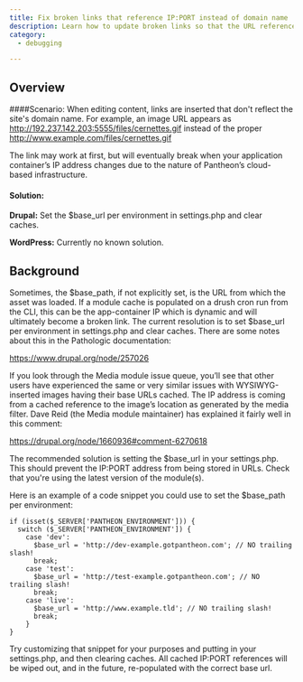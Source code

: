 ```yaml
---
title: Fix broken links that reference IP:PORT instead of domain name
description: Learn how to update broken links so that the URL references the correct file path and domain name.
category:
  - debugging

---
```


## Overview


####Scenario:
When editing content, links are inserted that don't reflect the site's domain name. For example, an image URL appears as http://192.237.142.203:5555/files/cernettes.gif instead of the proper http://www.example.com/files/cernettes.gif

The link may work at first, but will eventually break when your application container’s IP address changes due to the nature of Pantheon’s cloud-based infrastructure.

#### Solution:

**Drupal:** Set the $base\_url per environment in settings.php and clear caches.

**WordPress:** Currently no known solution.

## Background

Sometimes, the $base\_path, if not explicitly set, is the URL from which the asset was loaded. If a module cache is populated on a drush cron run from the CLI, this can be the app-container IP which is dynamic and will ultimately become a broken link. The current resolution is to set $base\_url per environment in settings.php and clear caches. There are some notes about this in the Pathologic documentation:

https://www.drupal.org/node/257026

If you look through the Media module issue queue, you’ll see that other users have experienced the same or very similar issues with WYSIWYG-inserted images having their base URLs cached. The IP address is coming from a cached reference to the image’s location as generated by the media filter. Dave Reid (the Media module maintainer) has explained it fairly well in this comment:

https://drupal.org/node/1660936#comment-6270618

The recommended solution is setting the $base\_url in your settings.php. This should prevent the IP:PORT address from being stored in URLs. Check that you're using the latest version of the module(s).

Here is an example of a code snippet you could use to set the $base\_path per environment:

    if (isset($_SERVER['PANTHEON_ENVIRONMENT'])) {
      switch ($_SERVER['PANTHEON_ENVIRONMENT']) {
        case 'dev':
          $base_url = 'http://dev-example.gotpantheon.com'; // NO trailing slash!
          break;
        case 'test':
          $base_url = 'http://test-example.gotpantheon.com'; // NO trailing slash!
          break;
        case 'live':
          $base_url = 'http://www.example.tld'; // NO trailing slash!
          break;
        }
    }

Try customizing that snippet for your purposes and putting in your settings.php, and then clearing caches. All cached IP:PORT references will be wiped out, and in the future, re-populated with the correct base url.
